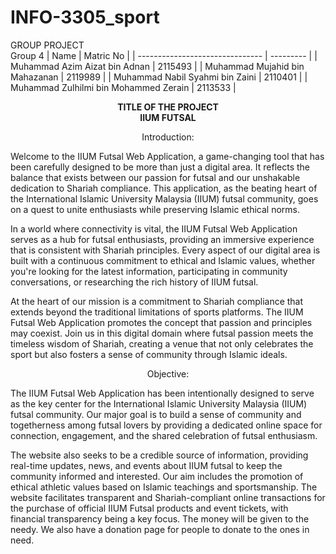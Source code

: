 # INFO-3305_sport
GROUP PROJECT <br>
Group 4
|            Name                 | Matric No |
| ------------------------------- | --------- |
| Muhammad Azim Aizat bin Adnan   | 2115493   |
| Muhammad Mujahid bin Mahazanan  | 2119989   |
| Muhammad Nabil Syahmi bin Zaini | 2110401   |
| Muhammad Zulhilmi bin Mohammed Zerain   | 2113533  |<br>


<p align="center"> 
<strong>TITLE OF THE PROJECT</strong> <br> 
<strong>IIUM FUTSAL</strong>

<p align="center"> Introduction: <br>
  
Welcome to the IIUM Futsal Web Application, a game-changing tool that has been carefully designed to be more than just a digital area. It reflects the balance that exists between our passion for futsal and our unshakable dedication to Shariah compliance. This application, as the beating heart of the International Islamic University Malaysia (IIUM) futsal community, goes on a quest to unite enthusiasts while preserving Islamic ethical norms. <br> 

In a world where connectivity is vital, the IIUM Futsal Web Application serves as a hub for futsal enthusiasts, providing an immersive experience that is consistent with Shariah principles. Every aspect of our digital area is built with a continuous commitment to ethical and Islamic values, whether you're looking for the latest information, participating in community conversations, or researching the rich history of IIUM futsal. <br>

At the heart of our mission is a commitment to Shariah compliance that extends beyond the traditional limitations of sports platforms. The IIUM Futsal Web Application promotes the concept that passion and principles may coexist. Join us in this digital domain where futsal passion meets the timeless wisdom of Shariah, creating a venue that not only celebrates the sport but also fosters a sense of community through Islamic ideals. <br>

<p align="center"> Objective: <br>

The IIUM Futsal Web Application has been intentionally designed to serve as the key center for the International Islamic University Malaysia (IIUM) futsal community. Our major goal is to build a sense of community and togetherness among futsal lovers by providing a dedicated online space for connection, engagement, and the shared celebration of futsal enthusiasm. <br> 

The website also seeks to be a credible source of information, providing real-time updates, news, and events about IIUM futsal to keep the community informed and interested. Our aim includes the promotion of ethical athletic values based on Islamic teachings and sportsmanship. The website facilitates transparent and Shariah-compliant online transactions for the purchase of official IIUM Futsal products and event tickets, with financial transparency being a key focus. The money will be given to the needy. We also have a donation page for people to donate to the ones in need. <br> 


